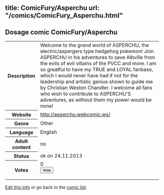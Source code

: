 title: ComicFury/Asperchu
url: "/comics/ComicFury_Asperchu.html"
---
Dosage comic ComicFury/Asperchu
-----------------------------------------

<p id="msg"></p>
<script type="text/javascript">
if (window.location.search === '?edit_info_mail=sent_ok') {
  var elem = document.getElementById("msg");
  elem.innerHTML = 'Edited information sucessfully sent for review, which is usually done daily. Thanks!';
  elem.className = 'ok';
}
</script>
<table class="comicinfo">
<tr>
<th>Description</th><td>Welcome to the grand world of ASPERCHU, the electric/aspergers type hedgehog pokemon! Join ASPERCHU in his adventures to save Albville from the evils of evil villains of the PVCC and more. I am so greatful to have my TRUE and LOYAL fanbase, which I would never have had if not for the leadership and artistic genius shown to guide me by Christian Weston Chandler. I welcome all fans who wish to contribute to ASPERCHU'S adventures, as without them my power would be none!</td>
</tr>
<tr>
<th>Website</th><td><a href="http://asperchu.webcomic.ws/">http://asperchu.webcomic.ws/</a></td>
</tr>
<tr>
<th>Genre</th><td>Other</td>
</tr>
<tr>
<th>Language</th><td>English</td>
</tr>
<tr>
<th>Adult content</th><td>no</td>
</tr>
<tr>
<th>Status</th><td>ok on 24.11.2013</td>
</tr>
<tr>
<th>Votes</th><td>0
<form action="http://gaecounter.appspot.com/count/" method="POST">
<input name="name" type="hidden" value="ComicFury_Asperchu"/>
<input name="uid" type="hidden" id="voteuid" value=""/>
<input type="submit" value="Vote"/>
</form>
</td>
</tr>
</table>
<script type="text/javascript">
var ua = navigator.userAgent;
document.getElementById("voteuid").value = ua.replace(/[^a-zA-Z0-9\._:]/g , "_");;
</script>

[Edit this info](ComicFury_Asperchu_edit.html) or go back to the [comic list](../comic-index.html).
